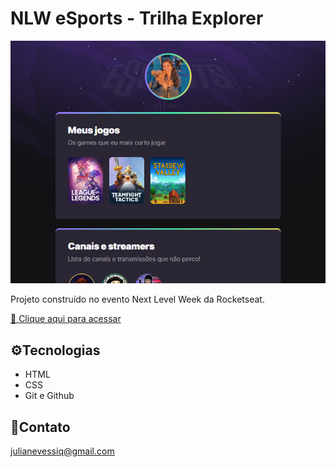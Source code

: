 # NLW eSports - Trilha Explorer

![preview](./.github/preview.png)

Projeto construído no evento Next Level Week da Rocketseat.

[🔗 Clique aqui para acessar](https://julianevess.github.io/NLW/)

## ⚙️Tecnologias

- HTML
- CSS
- Git e Github

## 📧Contato

julianevessiq@gmail.com